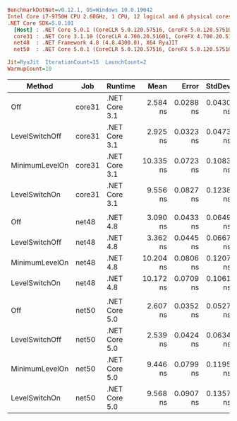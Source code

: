 ``` ini

BenchmarkDotNet=v0.12.1, OS=Windows 10.0.19042
Intel Core i7-9750H CPU 2.60GHz, 1 CPU, 12 logical and 6 physical cores
.NET Core SDK=5.0.101
  [Host] : .NET Core 5.0.1 (CoreCLR 5.0.120.57516, CoreFX 5.0.120.57516), X64 RyuJIT
  core31 : .NET Core 3.1.10 (CoreCLR 4.700.20.51601, CoreFX 4.700.20.51901), X64 RyuJIT
  net48  : .NET Framework 4.8 (4.8.4300.0), X64 RyuJIT
  net50  : .NET Core 5.0.1 (CoreCLR 5.0.120.57516, CoreFX 5.0.120.57516), X64 RyuJIT

Jit=RyuJit  IterationCount=15  LaunchCount=2  
WarmupCount=10  

```
|         Method |    Job |       Runtime |      Mean |     Error |    StdDev | Ratio | RatioSD |
|--------------- |------- |-------------- |----------:|----------:|----------:|------:|--------:|
|            Off | core31 | .NET Core 3.1 |  2.584 ns | 0.0288 ns | 0.0430 ns |  1.00 |    0.00 |
| LevelSwitchOff | core31 | .NET Core 3.1 |  2.925 ns | 0.0323 ns | 0.0473 ns |  1.13 |    0.03 |
| MinimumLevelOn | core31 | .NET Core 3.1 | 10.335 ns | 0.0723 ns | 0.1083 ns |  4.00 |    0.08 |
|  LevelSwitchOn | core31 | .NET Core 3.1 |  9.556 ns | 0.0827 ns | 0.1238 ns |  3.70 |    0.08 |
|                |        |               |           |           |           |       |         |
|            Off |  net48 |      .NET 4.8 |  3.090 ns | 0.0433 ns | 0.0649 ns |  1.00 |    0.00 |
| LevelSwitchOff |  net48 |      .NET 4.8 |  3.362 ns | 0.0445 ns | 0.0667 ns |  1.09 |    0.03 |
| MinimumLevelOn |  net48 |      .NET 4.8 | 10.204 ns | 0.0806 ns | 0.1207 ns |  3.30 |    0.09 |
|  LevelSwitchOn |  net48 |      .NET 4.8 | 10.172 ns | 0.0709 ns | 0.1061 ns |  3.29 |    0.07 |
|                |        |               |           |           |           |       |         |
|            Off |  net50 | .NET Core 5.0 |  2.607 ns | 0.0352 ns | 0.0527 ns |  1.00 |    0.00 |
| LevelSwitchOff |  net50 | .NET Core 5.0 |  2.539 ns | 0.0424 ns | 0.0634 ns |  0.97 |    0.04 |
| MinimumLevelOn |  net50 | .NET Core 5.0 |  9.446 ns | 0.0799 ns | 0.1195 ns |  3.63 |    0.08 |
|  LevelSwitchOn |  net50 | .NET Core 5.0 |  9.568 ns | 0.0907 ns | 0.1357 ns |  3.67 |    0.09 |
